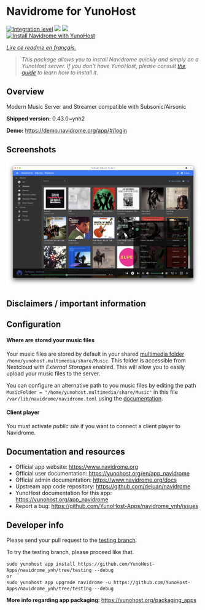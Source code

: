 <!--
N.B.: This README was automatically generated by https://github.com/YunoHost/apps/tree/master/tools/README-generator
It shall NOT be edited by hand.
-->

# Navidrome for YunoHost

[![Integration level](https://dash.yunohost.org/integration/navidrome.svg)](https://dash.yunohost.org/appci/app/navidrome) ![](https://ci-apps.yunohost.org/ci/badges/navidrome.status.svg) ![](https://ci-apps.yunohost.org/ci/badges/navidrome.maintain.svg)  
[![Install Navidrome with YunoHost](https://install-app.yunohost.org/install-with-yunohost.svg)](https://install-app.yunohost.org/?app=navidrome)

*[Lire ce readme en français.](./README_fr.md)*

> *This package allows you to install Navidrome quickly and simply on a YunoHost server.
If you don't have YunoHost, please consult [the guide](https://yunohost.org/#/install) to learn how to install it.*

## Overview

Modern Music Server and Streamer compatible with Subsonic/Airsonic

**Shipped version:** 0.43.0~ynh2

**Demo:** https://demo.navidrome.org/app/#/login

## Screenshots

![](./doc/screenshots/ss-desktop-player.png)

## Disclaimers / important information

## Configuration

#### Where are stored your music files

Your music files are stored by default in your shared [multimedia folder](https://github.com/YunoHost-Apps/yunohost.multimedia) `/home/yunohost.multimedia/share/Music`. This folder is accessible from Nextcloud with *External Storages* enabled. This will allow you to easily upload your music files to the server.

You can configure an alternative path to you music files by editing the path `MusicFolder = "/home/yunohost.multimedia/share/Music"` in this file `/var/lib/navidrome/navidrome.toml` using the [documentation](https://www.navidrome.org/docs/usage/configuration-options/).

#### Client player

You must activate *public site* if you want to connect a client player to Navidrome.

## Documentation and resources

* Official app website: https://www.navidrome.org
* Official user documentation: https://yunohost.org/en/app_navidrome
* Official admin documentation: https://www.navidrome.org/docs
* Upstream app code repository: https://github.com/deluan/navidrome
* YunoHost documentation for this app: https://yunohost.org/app_navidrome
* Report a bug: https://github.com/YunoHost-Apps/navidrome_ynh/issues

## Developer info

Please send your pull request to the [testing branch](https://github.com/YunoHost-Apps/navidrome_ynh/tree/testing).

To try the testing branch, please proceed like that.
```
sudo yunohost app install https://github.com/YunoHost-Apps/navidrome_ynh/tree/testing --debug
or
sudo yunohost app upgrade navidrome -u https://github.com/YunoHost-Apps/navidrome_ynh/tree/testing --debug
```

**More info regarding app packaging:** https://yunohost.org/packaging_apps